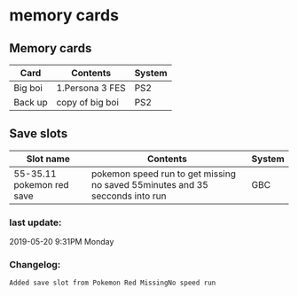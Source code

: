 # memory cards


## Memory cards

| Card | Contents | System |
| ------ | ------ | ------ |
| Big boi | 1.Persona 3 FES | PS2|
| Back up | copy of big boi | PS2|

## Save slots

| Slot name | Contents | System |
| ------ | ------ | ------ |
| 55-35.11 pokemon red save | pokemon speed run to get missing no saved 55minutes and 35 secconds into run | GBC |

### last update:

2019-05-20 9:31PM Monday

### Changelog:
    Added save slot from Pokemon Red MissingNo speed run
